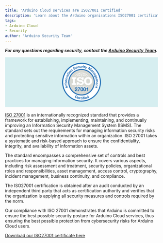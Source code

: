 ```yaml
---
title: 'Arduino Cloud services are ISO27001 certified'
description: 'Learn about the Arduino organisations ISO27001 certification and what it means.'
tags:
- Arduino Cloud
- Security
author: 'Arduino Security Team'
---
```


***For any questions regarding security, contact the [Arduino Security Team](mailto:security@arduino.cc).***  


![Arduino Cloud services are officially certified for ISO/IEC 27001:2013 (ISO 27001)](./assets/infosec.png)

[ISO 27001](https://www.iso.org/isoiec-27001-information-security.html) is an internationally recognized standard that provides a framework for establishing, implementing, maintaining, and continually improving an Information Security Management System (ISMS). The standard sets out the requirements for managing information security risks and protecting sensitive information within an organization. ISO 27001 takes a systematic and risk-based approach to ensure the confidentiality, integrity, and availability of information assets.

The standard encompasses a comprehensive set of controls and best practices for managing information security. It covers various aspects, including risk assessment and treatment, security policies, organizational roles and responsibilities, asset management, access control, cryptography, incident management, business continuity, and compliance. 

The ISO27001 certification is obtained after an audit conducted by an independent third party that acts as certification authority and verifies that the organization is applying all security measures and controls required by the norm.

Our compliance with ISO 27001 demonstrates that Arduino is committed to ensure the best possible security posture for Arduino Cloud services, thus ensuring the best possible protection from cybersecurity risks for Arduino Cloud users.


[Download our ISO27001 certificate here](./assets/ISOIEC-27001.pdf)
